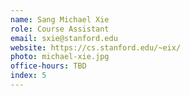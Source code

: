 ```yaml
---
name: Sang Michael Xie
role: Course Assistant
email: sxie@stanford.edu
website: https://cs.stanford.edu/~eix/
photo: michael-xie.jpg
office-hours: TBD
index: 5
---
```

